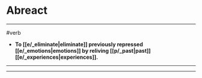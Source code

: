 # Abreact
---
#verb
- **To [[e/_eliminate|eliminate]] previously repressed [[e/_emotions|emotions]] by reliving [[p/_past|past]] [[e/_experiences|experiences]].**
---
---
